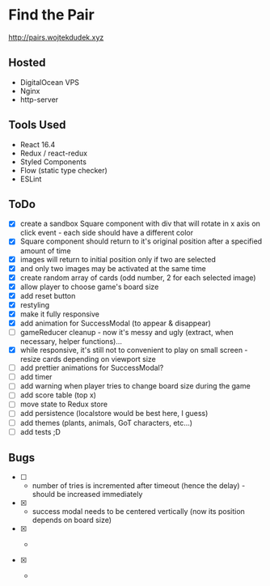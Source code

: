 # Find the Pair

http://pairs.wojtekdudek.xyz

## Hosted

- DigitalOcean VPS
- Nginx
- http-server

## Tools Used

- React 16.4
- Redux / react-redux
- Styled Components
- Flow (static type checker)
- ESLint

## ToDo

- [x] create a sandbox Square component with div that will rotate in x axis on click event - each side should have a different color
- [x] Square component should return to it's original position after a specified amount of time
- [x] images will return to initial position only if two are selected
- [x] and only two images may be activated at the same time
- [x] create random array of cards (odd number, 2 for each selected image)
- [x] allow player to choose game's board size
- [x] add reset button
- [x] restyling
- [x] make it fully responsive
- [x] add animation for SuccessModal (to appear & disappear)
- [ ] gameReducer cleanup - now it's messy and ugly (extract, when necessary, helper functions)...
- [x] while responsive, it's still not to convenient to play on small screen - resize cards depending on viewport size
- [ ] add prettier animations for SuccessModal?
- [ ] add timer
- [ ] add warning when player tries to change board size during the game
- [ ] add score table (top x)
- [ ] move state to Redux store
- [ ] add persistence (localstore would be best here, I guess)
- [ ] add themes (plants, animals, GoT characters, etc...)
- [ ] add tests ;D

## Bugs

- [ ] - number of tries is incremented after timeout (hence the delay) - should be increased immediately
- [x] - success modal needs to be centered vertically (now its position depends on board size)
- [x] - ~~~clicking on matched images multiple times increments "matched" counter~~~
- [x] - ~~~successfull match must reset timeout~~~